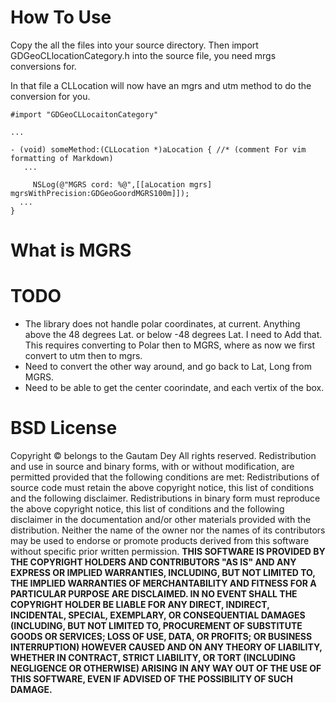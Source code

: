 How To Use
==========

Copy the all the files into your source directory.
Then import GDGeoCLlocationCategory.h into the source
file, you need mrgs conversions for.

In that file a CLLocation will now have an mgrs and utm
method to do the conversion for you.

    #import "GDGeoCLLocaitonCategory"
    
    ...
    
    - (void) someMethod:(CLLocation *)aLocation { //* (comment For vim formatting of Markdown)
       ...
       
         NSLog(@"MGRS cord: %@",[[aLocation mgrs] mgrsWithPrecision:GDGeoGoordMGRS100m]]);
      ...
    }
    
    

What is MGRS
============

TODO
====


  * The library does not handle polar coordinates, at current. Anything above the 48 degrees Lat. or below -48 degrees Lat. 
I need to Add that. This requires converting to Polar then to MGRS, where as now we first convert to utm then to mgrs.
  * Need to convert the other way around, and go back to Lat, Long from MGRS.
  * Need to be able to get the center coorindate, and each vertix of the box.


BSD License
=======

Copyright © belongs to the Gautam Dey
All rights reserved.
Redistribution and use in source and binary forms, with or without modification, are permitted provided that the following conditions are met:
Redistributions of source code must retain the above copyright notice, this list of conditions and the following disclaimer.
Redistributions in binary form must reproduce the above copyright notice, this list of conditions and the following disclaimer in the documentation and/or other materials provided with the distribution.
Neither the name of the owner nor the names of its contributors may be used to endorse or promote products derived from this software without specific prior written permission.
**THIS SOFTWARE IS PROVIDED BY THE COPYRIGHT HOLDERS AND CONTRIBUTORS "AS IS" AND ANY EXPRESS OR IMPLIED WARRANTIES, INCLUDING, BUT NOT LIMITED TO, THE IMPLIED WARRANTIES OF MERCHANTABILITY AND FITNESS FOR A PARTICULAR PURPOSE ARE DISCLAIMED. IN NO EVENT SHALL THE COPYRIGHT HOLDER BE LIABLE FOR ANY DIRECT, INDIRECT, INCIDENTAL, SPECIAL, EXEMPLARY, OR CONSEQUENTIAL DAMAGES (INCLUDING, BUT NOT LIMITED TO, PROCUREMENT OF SUBSTITUTE GOODS OR SERVICES; LOSS OF USE, DATA, OR PROFITS; OR BUSINESS INTERRUPTION) HOWEVER CAUSED AND ON ANY THEORY OF LIABILITY, WHETHER IN CONTRACT, STRICT LIABILITY, OR TORT (INCLUDING NEGLIGENCE OR OTHERWISE) ARISING IN ANY WAY OUT OF THE USE OF THIS SOFTWARE, EVEN IF ADVISED OF THE POSSIBILITY OF SUCH DAMAGE.**
